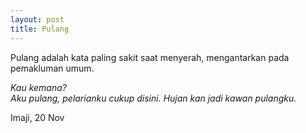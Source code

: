 ```yaml
---
layout: post
title: Pulang
---
```


Pulang adalah kata paling sakit saat menyerah, mengantarkan pada pemakluman umum.

_Kau kemana?  
Aku pulang, pelarianku cukup disini. Hujan kan jadi kawan pulangku._

Imaji, 20 Nov